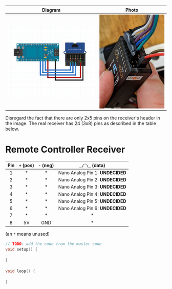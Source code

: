 Diagram | Photo
:---:|:---:
![Image of RC Reveiver and Nano Diagram](receiver.png) | ![rc](receiver_real1.png)
Disregard the fact that there are only 2x5 pins on the receiver's header in the image. The real receiver has 24 (3x8) pins as described in the table below.

# Remote Controller Receiver

| Pin | `+` (pos) | `-` (neg) | `_/¯\_` (data) |
|:---:|:---:|:---:|:----:|
|  1  |  *  |  *  | Nano Analog Pin 1: **UNDECIDED** | 
|  2  |  *  |  *  | Nano Analog Pin 2: **UNDECIDED** |
|  3  |  *  |  *  | Nano Analog Pin 3: **UNDECIDED** |
|  4  |  *  |  *  | Nano Analog Pin 4: **UNDECIDED** |
|  5  |  *  |  *  | Nano Analog Pin 5: **UNDECIDED** |
|  6  |  *  |  *  | Nano Analog Pin 6: **UNDECIDED** |
|  7  |  *  |  *  |   *  |
|  8  | 5V  | GND |   *  |

(an `*` means unused)

```cpp
// TODO: add the code from the master code
void setup() {

}

void loop() {

}
```
